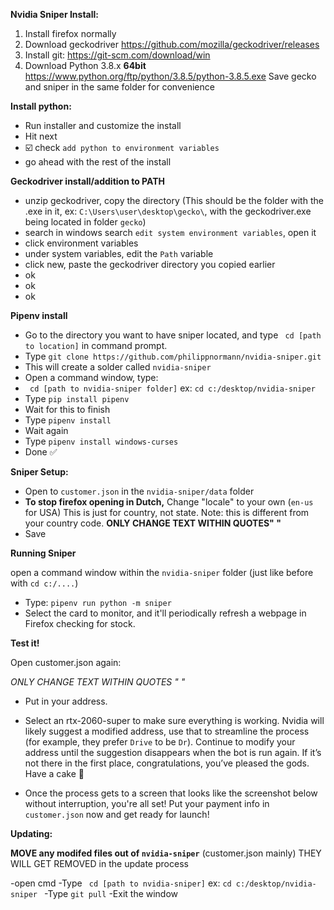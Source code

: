 **__Nvidia Sniper Install:__**

1) Install firefox normally
2) Download geckodriver https://github.com/mozilla/geckodriver/releases
3) Install git: https://git-scm.com/download/win
4) Download Python 3.8.x **__64bit__** https://www.python.org/ftp/python/3.8.5/python-3.8.5.exe
Save gecko and sniper in the same folder for convenience 

__**Install python:**__

- Run installer and customize the install
- Hit next
- :ballot_box_with_check: check `add python to environment variables`
- go ahead with the rest of the install

__**Geckodriver install/addition to PATH**__

- unzip geckodriver, copy the directory (This should be the folder with the .exe in it, ex: `C:\Users\user\desktop\gecko\`, with the geckodriver.exe being located in folder `gecko`)
- search in windows search `edit system environment variables`, open it
- click environment variables
- under system variables, edit the `Path` variable
- click new, paste the geckodriver directory you copied earlier
- ok
- ok
- ok

__**Pipenv install**__

- Go to the directory you want to have sniper located, and type ` cd [path to location]` in command prompt.
- Type `git clone https://github.com/philippnormann/nvidia-sniper.git`
- This will create a solder called `nvidia-sniper`
- Open a command window, type:
- ` cd [path to nvidia-sniper folder]` ex: `cd c:/desktop/nvidia-sniper`
- Type `pip install pipenv`
- Wait for this to finish
- Type `pipenv install`
- Wait again
- Type `pipenv install windows-curses`
- Done :white_check_mark: 

__**Sniper Setup:**__

- Open to `customer.json` in the `nvidia-sniper/data` folder
- **To stop firefox opening in Dutch,** Change "locale" to your own (`en-us` for USA) This is just for country, not state. Note: this is different from your country code. **ONLY CHANGE TEXT WITHIN QUOTES" "**
- Save

__**Running Sniper**__ 

open a command window within the `nvidia-sniper` folder (just like before with `cd c:/....`)
- Type: `pipenv run python -m sniper`
- Select the card to monitor, and it'll periodically refresh a webpage in Firefox checking for stock.

__**Test it!**__ 

Open customer.json again: 

*ONLY CHANGE TEXT WITHIN QUOTES " "*

- Put in your address.
- Select an rtx-2060-super to make sure everything is working. Nvidia will likely suggest a modified address, use that to streamline the process (for example, they prefer `Drive` to be `Dr`). Continue to modify your address until the suggestion disappears when the bot is run again. If it’s not there in the first place, congratulations, you’ve pleased the gods. Have a cake :birthday: 

- Once the process gets to a screen that looks like the screenshot below without interruption, you're all set! Put your payment info in `customer.json` now and get ready for launch!

__**Updating:**__

**__MOVE any modifed files out of `nvidia-sniper`__** (customer.json mainly) THEY WILL GET REMOVED in the update process

-open cmd
-Type ` cd [path to nvidia-sniper]` ex: `cd c:/desktop/nvidia-sniper `
-Type `git pull`
-Exit the window
